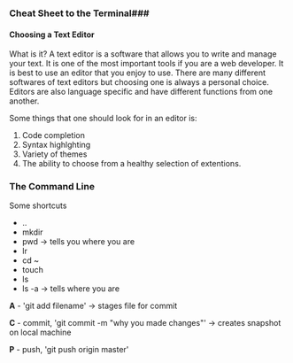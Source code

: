 ### Cheat Sheet to the Terminal###
#### Choosing a Text Editor ####
What is it?
A text editor is a software that allows you to write and manage your text. It is one of the most important tools if you are a web developer. It is best to use an editor that you enjoy to use. There are many different softwares of text editors but choosing one is always a personal choice. Editors are also language specific and have different functions from one another.

Some things that one should look for in an editor is:

1. Code completion
1. Syntax highlghting
1. Variety of themes
1. The ability to choose from a healthy selection of extentions.


### The Command Line ###
Some shortcuts

- ..
- mkdir
- pwd -> tells you where you are
- lr
- cd ~
- touch
- ls 
- ls -a -> tells where you are

**A** - 'git add filename' -> stages file for commit 
  
**C** - commit, 'git commit -m "why you made changes"' -> creates snapshot on local machine

**P** - push, 'git push origin master' 
